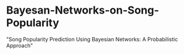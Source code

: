 # Bayesan-Networks-on-Song-Popularity
"Song Popularity Prediction Using Bayesian Networks: A Probabilistic Approach"
